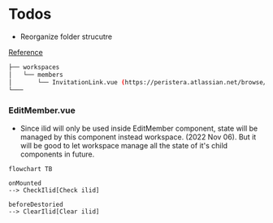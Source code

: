 # Todos
- Reorganize folder strucutre

[Reference](https://raw.githubusercontent.com/aerobatic/markdown-content/master/docs/directory-structure.md)
```bash
├── workspaces
│   └── members
│       └── InvitationLink.vue (https://peristera.atlassian.net/browse/SGSR-328)
└─── 
```

### EditMember.vue

- Since ilid will only be used inside EditMember component, state will be managed by this component instead workspace. (2022 Nov 06). But it will be good to let workspace manage all the state of it's child components in future. 

```mermaid
flowchart TB

onMounted
--> CheckIlid[Check ilid]

beforeDestoried
--> ClearIlid[Clear ilid]

```